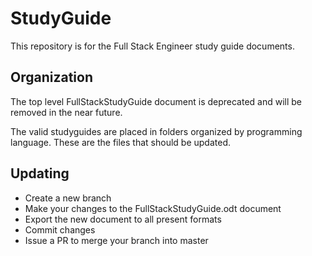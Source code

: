 # StudyGuide
This repository is for the Full Stack Engineer study guide documents.

## Organization
The top level FullStackStudyGuide document is deprecated and will be removed in the near future.

The valid studyguides are placed in folders organized by programming language. These are the files that should be updated.

## Updating
- Create a new branch
- Make your changes to the FullStackStudyGuide.odt document
- Export the new document to all present formats
- Commit changes
- Issue a PR to merge your branch into master
